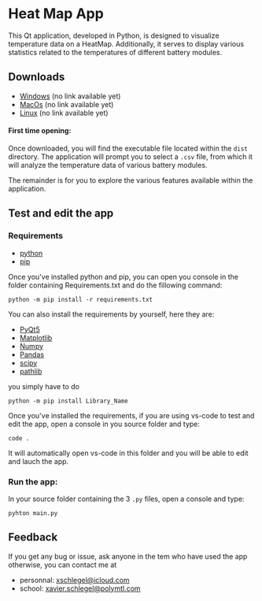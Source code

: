 
# Heat Map App

This Qt application, developed in Python, is designed to visualize temperature data on a HeatMap. Additionally, it serves to display various statistics related to the temperatures of different battery modules.




## Downloads
 - [Windows](https://google.com) (no link available yet)
 - [MacOs](https://google.com) (no link available yet)
 - [Linux](https://google.com) (no link available yet)

 #### First time opening:
Once downloaded, you will find the executable file located within the `dist` directory. The application will prompt you to select a `.csv` file, from which it will analyze the temperature data of various battery modules.

The remainder is for you to explore the various features available within the application.







## Test and edit the app

### Requirements

- [python](https://www.python.org/downloads/)
- [pip](https://pip.pypa.io/en/stable/installation/)


Once you've installed python and pip, you can open you console in the folder containing Requirements.txt and do the fillowing command:
```
python -m pip install -r requirements.txt 
```

You can also install the requirements by yourself, here they are:
- [PyQt5](https://pypi.org/project/PyQt5/)
- [Matplotlib](https://pypi.org/project/matplotlib/)
- [Numpy](https://pypi.org/project/numpy/)
- [Pandas](https://pypi.org/project/pandas/)
- [scipy](https://pypi.org/project/scipy/)
- [pathlib](https://pypi.org/project/pathlib/)

you simply have to do
```
python -m pip install Library_Name
```

Once you've installed the requirements, if you are using vs-code to test and edit the app, open a console in you source folder and type:
```
code .
```
It will automatically open vs-code in this folder and you will be able to edit and lauch the app.

### Run the app:
In your source folder containing the 3 `.py` files, open a console and type:
```
pyhton main.py
```

## Feedback

If you get any bug or issue, ask anyone in the tem who have used the app otherwise, you can contact me at 
- personnal: xschlegel@icloud.com
- school: xavier.schlegel@polymtl.com
